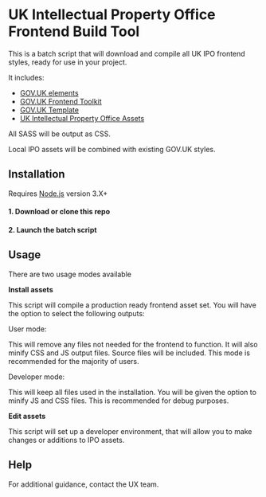 # UK Intellectual Property Office Frontend Build Tool

This is a batch script that will download and compile all UK IPO frontend styles, ready for use in your project.

It includes:
- <a href="https://github.com/alphagov/govuk_elements">GOV.UK elements</a>
- <a href="https://github.com/alphagov/govuk_frontend_toolkit">GOV.UK Frontend Toolkit</a>
- <a href="https://github.com/alphagov/govuk_template">GOV.UK Template</a>
- <a href="https://github.com/intellectual-property-office/Assets">UK Intellectual Property Office Assets</a>

All SASS will be output as CSS. 

Local IPO assets will be combined with existing GOV.UK styles. 

## Installation

Requires <a href="https://nodejs.org/en/">Node.js</a> version 3.X+

#### 1. Download or clone this repo
#### 2. Launch the batch script

## Usage

There are two usage modes available

<b>Install assets</b>

This script will compile a production ready frontend asset set. You will have the option to select the following outputs:

User mode: 

This will remove any files not needed for the frontend to function. It will also minify CSS and JS output files. Source files will be included. This mode is recommended for the majority of users.

Developer mode: 

This will keep all files used in the installation. You will be given the option to minify JS and CSS files. This is recommended for debug purposes. 

<b>Edit assets</b>

This script will set up a developer environment, that will allow you to make changes or additions to IPO assets.

## Help

For additional guidance, contact the UX team.
